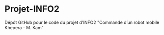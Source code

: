 # Projet-INFO2
Dépôt GitHub pour le code du projet d'INFO2 "Commande d’un robot mobile Khepera - M. Kam"
